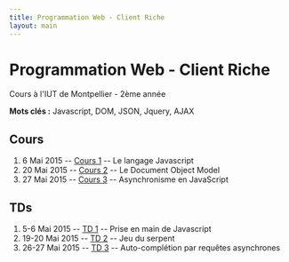 ```yaml
---
title: Programmation Web - Client Riche
layout: main
---
```


# Programmation Web - Client Riche
Cours à l'IUT de Montpellier - 2ème année

**Mots clés :** Javascript, DOM, JSON, Jquery, AJAX

## Cours

1. 6 Mai 2015 -- [Cours 1](classes/class1.html) -- Le langage Javascript
2. 20 Mai 2015 -- [Cours 2](classes/class2.html) -- Le Document Object Model
3. 27 Mai 2015 -- [Cours 3](classes/class3.html) -- Asynchronisme en JavaScript

## TDs
1. 5-6 Mai 2015 -- [TD 1](tutorials/tutorial1.html) -- Prise en main de Javascript
2. 19-20 Mai 2015 -- [TD 2](tutorials/tutorial2.html) -- Jeu du serpent
2. 26-27 Mai 2015 -- [TD 3](tutorials/tutorial3.html) -- Auto-complétion par requêtes asynchrones
